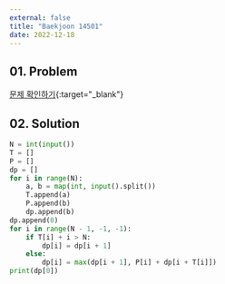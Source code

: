 ```yaml
---
external: false
title: "Baekjoon 14501"
date: 2022-12-18
---
```


## 01. Problem

[문제 확인하기](https://www.acmicpc.net/problem/14501){:target="_blank"}

## 02. Solution

```Python
N = int(input())
T = []
P = []
dp = []
for i in range(N):
    a, b = map(int, input().split())
    T.append(a)
    P.append(b)
    dp.append(b)
dp.append(0)
for i in range(N - 1, -1, -1):
    if T[i] + i > N:
        dp[i] = dp[i + 1]
    else:
        dp[i] = max(dp[i + 1], P[i] + dp[i + T[i]])
print(dp[0])
```

